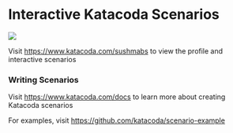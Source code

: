 # Interactive Katacoda Scenarios

[![](http://shields.katacoda.com/katacoda/sushmabs/count.svg)](https://www.katacoda.com/sushmabs "Get your profile on Katacoda.com")

Visit https://www.katacoda.com/sushmabs to view the profile and interactive scenarios

### Writing Scenarios
Visit https://www.katacoda.com/docs to learn more about creating Katacoda scenarios

For examples, visit https://github.com/katacoda/scenario-example
